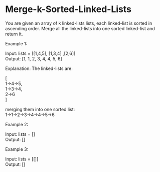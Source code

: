 # Merge-k-Sorted-Linked-Lists
You are given an array of k linked-lists lists, each linked-list is sorted in ascending order.
Merge all the linked-lists into one sorted linked-list and return it.<br>

Example 1:

  Input: lists = [[1,4,5], [1,3,4] ,[2,6]]<br>
  Output: [1, 1, 2, 3, 4, 4, 5, 6]

Explanation: The linked-lists are:

  [<br>
   1->4->5,<br>
   1->3->4,<br>
   2->6<br>
  ]

merging them into one sorted list:<br>
  1->1->2->3->4->4->5->6

Example 2:

  Input: lists = []<br>
  Output: []

Example 3:

  Input: lists = [[]]<br>
  Output: []
